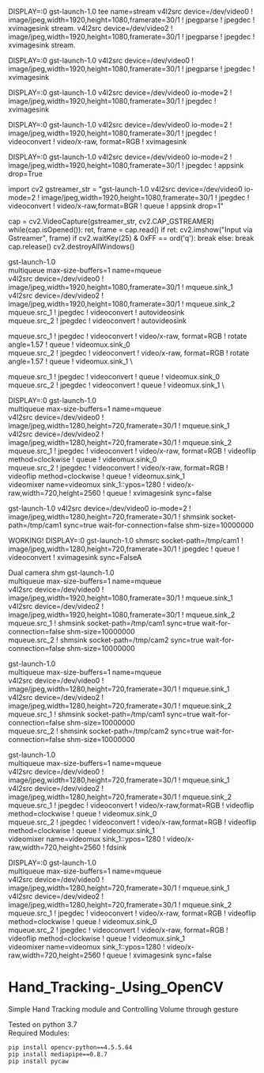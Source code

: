 DISPLAY=:0 gst-launch-1.0 tee name=stream v4l2src device=/dev/video0 ! image/jpeg,width=1920,height=1080,framerate=30/1 ! jpegparse ! jpegdec ! xvimagesink stream. v4l2src device=/dev/video2 ! image/jpeg,width=1920,height=1080,framerate=30/1 ! jpegparse ! jpegdec ! xvimagesink stream.

DISPLAY=:0 gst-launch-1.0 v4l2src device=/dev/video0 ! image/jpeg,width=1920,height=1080,framerate=30/1 ! jpegparse ! jpegdec ! xvimagesink

DISPLAY=:0 gst-launch-1.0 v4l2src device=/dev/video0 io-mode=2 ! image/jpeg,width=1920,height=1080,framerate=30/1 ! jpegdec ! xvimagesink

DISPLAY=:0 gst-launch-1.0 v4l2src device=/dev/video0 io-mode=2 ! image/jpeg,width=1920,height=1080,framerate=30/1 ! jpegdec ! videoconvert ! video/x-raw, format=RGB ! xvimagesink

DISPLAY=:0 gst-launch-1.0 v4l2src device=/dev/video0 io-mode=2 ! image/jpeg,width=1920,height=1080,framerate=30/1 ! jpegdec ! appsink drop=True

import cv2
gstreamer_str = "gst-launch-1.0 v4l2src device=/dev/video0 io-mode=2 ! image/jpeg,width=1920,height=1080,framerate=30/1 ! jpegdec ! videoconvert ! video/x-raw,format=BGR ! queue ! appsink drop=1"

cap = cv2.VideoCapture(gstreamer_str, cv2.CAP_GSTREAMER)
while(cap.isOpened()):
    ret, frame = cap.read()
    if ret:
        cv2.imshow("Input via Gstreamer", frame)
        if cv2.waitKey(25) & 0xFF == ord('q'):
            break
        else:
            break
cap.release()
cv2.destroyAllWindows()

gst-launch-1.0 \
multiqueue max-size-buffers=1 name=mqueue \
v4l2src device=/dev/video0 ! image/jpeg,width=1920,height=1080,framerate=30/1 ! mqueue.sink_1 \
v4l2src device=/dev/video2 ! image/jpeg,width=1920,height=1080,framerate=30/1 ! mqueue.sink_2 \
mqueue.src_1 ! jpegdec ! videoconvert ! autovideosink \
mqueue.src_2 ! jpegdec ! videoconvert ! autovideosink

 
mqueue.src_1 ! jpegdec ! videoconvert ! video/x-raw, format=RGB ! rotate angle=1.57 ! queue ! videomux.sink_0 \
mqueue.src_2 ! jpegdec ! videoconvert ! video/x-raw, format=RGB ! rotate angle=1.57 ! queue ! videomux.sink_1 \

mqueue.src_1 ! jpegdec ! videoconvert ! queue ! videomux.sink_0 \
mqueue.src_2 ! jpegdec ! videoconvert ! queue ! videomux.sink_1 \
 
DISPLAY=:0 gst-launch-1.0 \
multiqueue max-size-buffers=1 name=mqueue \
v4l2src device=/dev/video0 ! image/jpeg,width=1280,height=720,framerate=30/1 ! mqueue.sink_1 \
v4l2src device=/dev/video2 ! image/jpeg,width=1280,height=720,framerate=30/1 ! mqueue.sink_2 \
mqueue.src_1 ! jpegdec ! videoconvert ! video/x-raw, format=RGB ! videoflip method=clockwise ! queue ! videomux.sink_0 \
mqueue.src_2 ! jpegdec ! videoconvert ! video/x-raw, format=RGB ! videoflip method=clockwise ! queue ! videomux.sink_1 \
videomixer name=videomux sink_1::ypos=1280 ! video/x-raw,width=720,height=2560 ! queue ! xvimagesink sync=false


gst-launch-1.0 v4l2src device=/dev/video0 io-mode=2 ! image/jpeg,width=1280,height=720,framerate=30/1 ! shmsink socket-path=/tmp/cam1 sync=true wait-for-connection=false shm-size=10000000

WORKING!
DISPLAY=:0 gst-launch-1.0 shmsrc socket-path=/tmp/cam1 ! image/jpeg,width=1280,height=720,framerate=30/1 ! jpegdec ! queue ! videoconvert ! xvimagesink sync=FalseA

Dual camera shm
gst-launch-1.0 \
multiqueue max-size-buffers=1 name=mqueue \
v4l2src device=/dev/video0 ! image/jpeg,width=1920,height=1080,framerate=30/1 ! mqueue.sink_1 \
v4l2src device=/dev/video2 ! image/jpeg,width=1920,height=1080,framerate=30/1 ! mqueue.sink_2 \
mqueue.src_1 ! shmsink socket-path=/tmp/cam1 sync=true wait-for-connection=false shm-size=10000000 \
mqueue.src_2 ! shmsink socket-path=/tmp/cam2 sync=true wait-for-connection=false shm-size=10000000

gst-launch-1.0 \
multiqueue max-size-buffers=1 name=mqueue \
v4l2src device=/dev/video0 ! image/jpeg,width=1280,height=720,framerate=30/1 ! mqueue.sink_1 \
v4l2src device=/dev/video2 ! image/jpeg,width=1280,height=720,framerate=30/1 ! mqueue.sink_2 \
mqueue.src_1 ! shmsink socket-path=/tmp/cam1 sync=true wait-for-connection=false shm-size=10000000 \
mqueue.src_2 ! shmsink socket-path=/tmp/cam2 sync=true wait-for-connection=false shm-size=10000000

gst-launch-1.0 \
multiqueue max-size-buffers=1 name=mqueue \
v4l2src device=/dev/video0 ! image/jpeg,width=1280,height=720,framerate=30/1 ! mqueue.sink_1 \
v4l2src device=/dev/video2 ! image/jpeg,width=1280,height=720,framerate=30/1 ! mqueue.sink_2 \
mqueue.src_1 ! jpegdec ! videoconvert ! video/x-raw,format=RGB ! videoflip method=clockwise ! queue ! videomux.sink_0 \
mqueue.src_2 ! jpegdec ! videoconvert ! video/x-raw,format=RGB ! videoflip method=clockwise ! queue ! videomux.sink_1 \
videomixer name=videomux sink_1::ypos=1280 ! video/x-raw,width=720,height=2560 ! fdsink



DISPLAY=:0 gst-launch-1.0 \
multiqueue max-size-buffers=1 name=mqueue \
v4l2src device=/dev/video0 ! image/jpeg,width=1280,height=720,framerate=30/1 ! mqueue.sink_1 \
v4l2src device=/dev/video2 ! image/jpeg,width=1280,height=720,framerate=30/1 ! mqueue.sink_2 \
mqueue.src_1 ! jpegdec ! videoconvert ! video/x-raw, format=RGB ! videoflip method=clockwise ! queue ! videomux.sink_0 \
mqueue.src_2 ! jpegdec ! videoconvert ! video/x-raw, format=RGB ! videoflip method=clockwise ! queue ! videomux.sink_1 \
videomixer name=videomux sink_1::ypos=1280 ! video/x-raw,width=720,height=2560 ! queue ! xvimagesink sync=false


# Hand_Tracking-_Using_OpenCV
Simple Hand Tracking module and Controlling Volume through gesture</br>

Tested on python 3.7<br>
Required Modules:</br>
```
pip install opencv-python==4.5.5.64
pip install mediapipe==0.8.7
pip install pycaw
```
